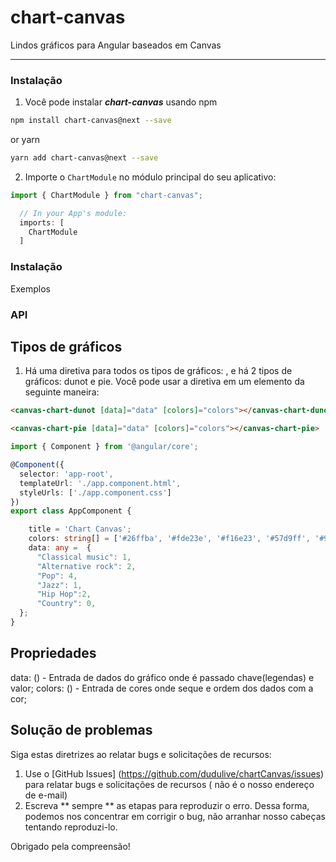 # chart-canvas

Lindos gráficos para Angular baseados em Canvas

---

### Instalação

1. Você pode instalar **_chart-canvas_** usando npm

```bash
npm install chart-canvas@next --save
```

or yarn

```bash
yarn add chart-canvas@next --save
```

2. Importe o `ChartModule` no módulo principal do seu aplicativo:

```typescript
import { ChartModule } from "chart-canvas";

  // In your App's module:
  imports: [
    ChartModule
  ]
  ```
  
### Instalação

Exemplos

### API
## Tipos de gráficos
1. Há uma diretiva para todos os tipos de gráficos: , e há 2 tipos de gráficos: dunot e pie.
   Você pode usar a diretiva em um elemento da seguinte maneira:

```html
<canvas-chart-dunot [data]="data" [colors]="colors"></canvas-chart-dunot>

<canvas-chart-pie [data]="data" [colors]="colors"></canvas-chart-pie>
```

```typescript
import { Component } from '@angular/core';

@Component({
  selector: 'app-root',
  templateUrl: './app.component.html',
  styleUrls: ['./app.component.css']
})
export class AppComponent {

    title = 'Chart Canvas';
    colors: string[] = ['#26ffba', '#fde23e', '#f16e23', '#57d9ff', '#937e88', '#ff0000'];
    data: any =  {
      "Classical music": 1,
      "Alternative rock": 2,
      "Pop": 4,
      "Jazz": 1,
      "Hip Hop":2,
      "Country": 0,
  };
}
```
## Propriedades
data: () - Entrada de dados do gráfico onde é passado chave(legendas) e valor;
colors: () - Entrada de cores onde seque e ordem dos dados com a cor;
## Solução de problemas

Siga estas diretrizes ao relatar bugs e solicitações de recursos:

1. Use o [GitHub Issues] (https://github.com/dudulive/chartCanvas/issues) para relatar bugs e solicitações de recursos (
   não é o nosso endereço de e-mail)
2. Escreva ** sempre ** as etapas para reproduzir o erro. Dessa forma, podemos nos concentrar em corrigir o bug, não arranhar nosso
   cabeças tentando reproduzi-lo.

Obrigado pela compreensão!
